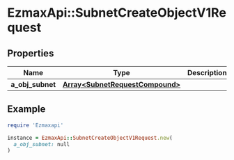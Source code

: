 # EzmaxApi::SubnetCreateObjectV1Request

## Properties

| Name | Type | Description | Notes |
| ---- | ---- | ----------- | ----- |
| **a_obj_subnet** | [**Array&lt;SubnetRequestCompound&gt;**](SubnetRequestCompound.md) |  |  |

## Example

```ruby
require 'Ezmaxapi'

instance = EzmaxApi::SubnetCreateObjectV1Request.new(
  a_obj_subnet: null
)
```

